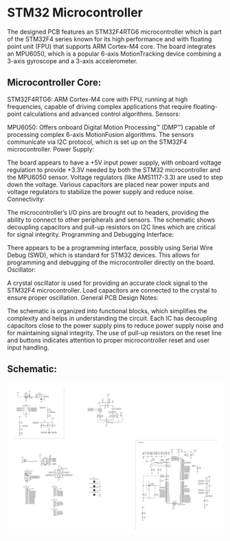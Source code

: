# STM32 Microcontroller 
 
The designed PCB features an STM32F4RTG6 microcontroller which is part of the STM32F4 series known for its high performance and with floating point unit (FPU) that supports ARM Cortex-M4 core. The board integrates an MPU6050, which is a popular 6-axis MotionTracking device combining a 3-axis gyroscope and a 3-axis accelerometer.

## Microcontroller Core:

STM32F4RTG6: ARM Cortex-M4 core with FPU, running at high frequencies, capable of driving complex applications that require floating-point calculations and advanced control algorithms.
Sensors:

MPU6050: Offers onboard Digital Motion Processing™ (DMP™) capable of processing complex 6-axis MotionFusion algorithms. The sensors communicate via I2C protocol, which is set up on the STM32F4 microcontroller.
Power Supply:

The board appears to have a +5V input power supply, with onboard voltage regulation to provide +3.3V needed by both the STM32 microcontroller and the MPU6050 sensor.
Voltage regulators (like AMS1117-3.3) are used to step down the voltage.
Various capacitors are placed near power inputs and voltage regulators to stabilize the power supply and reduce noise.
Connectivity:

The microcontroller’s I/O pins are brought out to headers, providing the ability to connect to other peripherals and sensors.
The schematic shows decoupling capacitors and pull-up resistors on I2C lines which are critical for signal integrity.
Programming and Debugging Interface:

There appears to be a programming interface, possibly using Serial Wire Debug (SWD), which is standard for STM32 devices. This allows for programming and debugging of the microcontroller directly on the board.
Oscillator:

A crystal oscillator is used for providing an accurate clock signal to the STM32F4 microcontroller.
Load capacitors are connected to the crystal to ensure proper oscillation.
General PCB Design Notes:

The schematic is organized into functional blocks, which simplifies the complexity and helps in understanding the circuit.
Each IC has decoupling capacitors close to the power supply pins to reduce power supply noise and for maintaining signal integrity.
The use of pull-up resistors on the reset line and buttons indicates attention to proper microcontroller reset and user input handling.

## Schematic:
![Schematic.jpg](https://raw.githubusercontent.com/prdpgit/STM32-Microcontroller-/main/Schematic.jpg)
